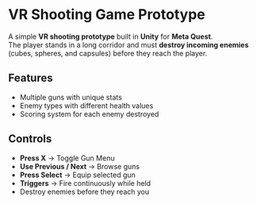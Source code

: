 # VR Shooting Game Prototype

A simple **VR shooting prototype** built in **Unity** for **Meta Quest**.  
The player stands in a long corridor and must **destroy incoming enemies** (cubes, spheres, and capsules) before they reach the player.  

## Features
- Multiple guns with unique stats  
- Enemy types with different health values  
- Scoring system for each enemy destroyed  

## Controls
- **Press X** → Toggle Gun Menu  
- **Use Previous / Next** → Browse guns  
- **Press Select** → Equip selected gun  
- **Triggers** → Fire continuously while held  
- Destroy enemies before they reach you  


